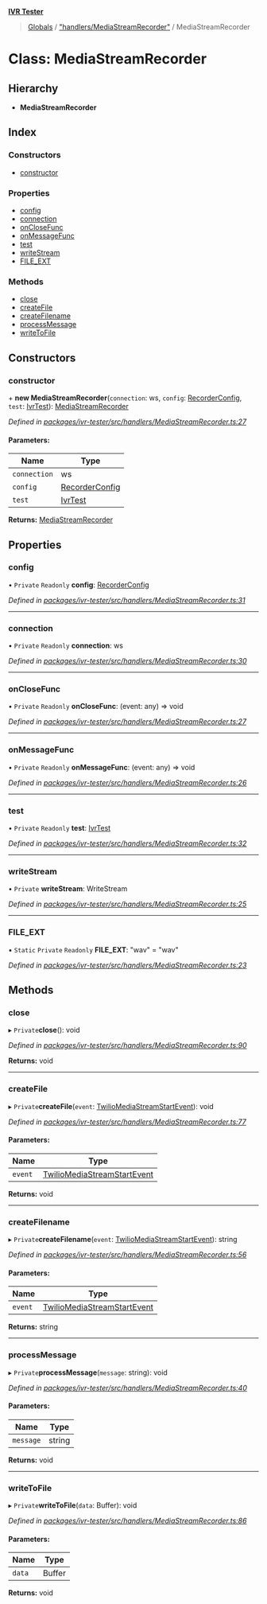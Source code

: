 **[IVR Tester](../README.md)**

> [Globals](../README.md) / ["handlers/MediaStreamRecorder"](../modules/_handlers_mediastreamrecorder_.md) / MediaStreamRecorder

# Class: MediaStreamRecorder

## Hierarchy

* **MediaStreamRecorder**

## Index

### Constructors

* [constructor](_handlers_mediastreamrecorder_.mediastreamrecorder.md#constructor)

### Properties

* [config](_handlers_mediastreamrecorder_.mediastreamrecorder.md#config)
* [connection](_handlers_mediastreamrecorder_.mediastreamrecorder.md#connection)
* [onCloseFunc](_handlers_mediastreamrecorder_.mediastreamrecorder.md#onclosefunc)
* [onMessageFunc](_handlers_mediastreamrecorder_.mediastreamrecorder.md#onmessagefunc)
* [test](_handlers_mediastreamrecorder_.mediastreamrecorder.md#test)
* [writeStream](_handlers_mediastreamrecorder_.mediastreamrecorder.md#writestream)
* [FILE\_EXT](_handlers_mediastreamrecorder_.mediastreamrecorder.md#file_ext)

### Methods

* [close](_handlers_mediastreamrecorder_.mediastreamrecorder.md#close)
* [createFile](_handlers_mediastreamrecorder_.mediastreamrecorder.md#createfile)
* [createFilename](_handlers_mediastreamrecorder_.mediastreamrecorder.md#createfilename)
* [processMessage](_handlers_mediastreamrecorder_.mediastreamrecorder.md#processmessage)
* [writeToFile](_handlers_mediastreamrecorder_.mediastreamrecorder.md#writetofile)

## Constructors

### constructor

\+ **new MediaStreamRecorder**(`connection`: ws, `config`: [RecorderConfig](../interfaces/_handlers_mediastreamrecorder_.recorderconfig.md), `test`: [IvrTest](../interfaces/_handlers_testhandler_.ivrtest.md)): [MediaStreamRecorder](_handlers_mediastreamrecorder_.mediastreamrecorder.md)

*Defined in [packages/ivr-tester/src/handlers/MediaStreamRecorder.ts:27](https://github.com/SketchingDev/ivr-tester/blob/cbdfab7/packages/ivr-tester/src/handlers/MediaStreamRecorder.ts#L27)*

#### Parameters:

Name | Type |
------ | ------ |
`connection` | ws |
`config` | [RecorderConfig](../interfaces/_handlers_mediastreamrecorder_.recorderconfig.md) |
`test` | [IvrTest](../interfaces/_handlers_testhandler_.ivrtest.md) |

**Returns:** [MediaStreamRecorder](_handlers_mediastreamrecorder_.mediastreamrecorder.md)

## Properties

### config

• `Private` `Readonly` **config**: [RecorderConfig](../interfaces/_handlers_mediastreamrecorder_.recorderconfig.md)

*Defined in [packages/ivr-tester/src/handlers/MediaStreamRecorder.ts:31](https://github.com/SketchingDev/ivr-tester/blob/cbdfab7/packages/ivr-tester/src/handlers/MediaStreamRecorder.ts#L31)*

___

### connection

• `Private` `Readonly` **connection**: ws

*Defined in [packages/ivr-tester/src/handlers/MediaStreamRecorder.ts:30](https://github.com/SketchingDev/ivr-tester/blob/cbdfab7/packages/ivr-tester/src/handlers/MediaStreamRecorder.ts#L30)*

___

### onCloseFunc

• `Private` `Readonly` **onCloseFunc**: (event: any) => void

*Defined in [packages/ivr-tester/src/handlers/MediaStreamRecorder.ts:27](https://github.com/SketchingDev/ivr-tester/blob/cbdfab7/packages/ivr-tester/src/handlers/MediaStreamRecorder.ts#L27)*

___

### onMessageFunc

• `Private` `Readonly` **onMessageFunc**: (event: any) => void

*Defined in [packages/ivr-tester/src/handlers/MediaStreamRecorder.ts:26](https://github.com/SketchingDev/ivr-tester/blob/cbdfab7/packages/ivr-tester/src/handlers/MediaStreamRecorder.ts#L26)*

___

### test

• `Private` `Readonly` **test**: [IvrTest](../interfaces/_handlers_testhandler_.ivrtest.md)

*Defined in [packages/ivr-tester/src/handlers/MediaStreamRecorder.ts:32](https://github.com/SketchingDev/ivr-tester/blob/cbdfab7/packages/ivr-tester/src/handlers/MediaStreamRecorder.ts#L32)*

___

### writeStream

• `Private` **writeStream**: WriteStream

*Defined in [packages/ivr-tester/src/handlers/MediaStreamRecorder.ts:25](https://github.com/SketchingDev/ivr-tester/blob/cbdfab7/packages/ivr-tester/src/handlers/MediaStreamRecorder.ts#L25)*

___

### FILE\_EXT

▪ `Static` `Private` `Readonly` **FILE\_EXT**: \"wav\" = "wav"

*Defined in [packages/ivr-tester/src/handlers/MediaStreamRecorder.ts:23](https://github.com/SketchingDev/ivr-tester/blob/cbdfab7/packages/ivr-tester/src/handlers/MediaStreamRecorder.ts#L23)*

## Methods

### close

▸ `Private`**close**(): void

*Defined in [packages/ivr-tester/src/handlers/MediaStreamRecorder.ts:90](https://github.com/SketchingDev/ivr-tester/blob/cbdfab7/packages/ivr-tester/src/handlers/MediaStreamRecorder.ts#L90)*

**Returns:** void

___

### createFile

▸ `Private`**createFile**(`event`: [TwilioMediaStreamStartEvent](../interfaces/_twilio_.twiliomediastreamstartevent.md)): void

*Defined in [packages/ivr-tester/src/handlers/MediaStreamRecorder.ts:77](https://github.com/SketchingDev/ivr-tester/blob/cbdfab7/packages/ivr-tester/src/handlers/MediaStreamRecorder.ts#L77)*

#### Parameters:

Name | Type |
------ | ------ |
`event` | [TwilioMediaStreamStartEvent](../interfaces/_twilio_.twiliomediastreamstartevent.md) |

**Returns:** void

___

### createFilename

▸ `Private`**createFilename**(`event`: [TwilioMediaStreamStartEvent](../interfaces/_twilio_.twiliomediastreamstartevent.md)): string

*Defined in [packages/ivr-tester/src/handlers/MediaStreamRecorder.ts:56](https://github.com/SketchingDev/ivr-tester/blob/cbdfab7/packages/ivr-tester/src/handlers/MediaStreamRecorder.ts#L56)*

#### Parameters:

Name | Type |
------ | ------ |
`event` | [TwilioMediaStreamStartEvent](../interfaces/_twilio_.twiliomediastreamstartevent.md) |

**Returns:** string

___

### processMessage

▸ `Private`**processMessage**(`message`: string): void

*Defined in [packages/ivr-tester/src/handlers/MediaStreamRecorder.ts:40](https://github.com/SketchingDev/ivr-tester/blob/cbdfab7/packages/ivr-tester/src/handlers/MediaStreamRecorder.ts#L40)*

#### Parameters:

Name | Type |
------ | ------ |
`message` | string |

**Returns:** void

___

### writeToFile

▸ `Private`**writeToFile**(`data`: Buffer): void

*Defined in [packages/ivr-tester/src/handlers/MediaStreamRecorder.ts:86](https://github.com/SketchingDev/ivr-tester/blob/cbdfab7/packages/ivr-tester/src/handlers/MediaStreamRecorder.ts#L86)*

#### Parameters:

Name | Type |
------ | ------ |
`data` | Buffer |

**Returns:** void
